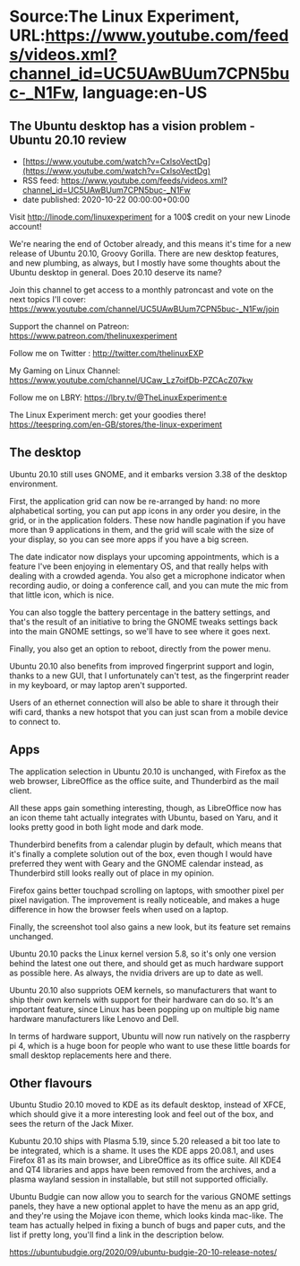 # Source:The Linux Experiment, URL:https://www.youtube.com/feeds/videos.xml?channel_id=UC5UAwBUum7CPN5buc-_N1Fw, language:en-US

## The Ubuntu desktop has a vision problem - Ubuntu 20.10 review
 - [https://www.youtube.com/watch?v=CxlsoVectDg](https://www.youtube.com/watch?v=CxlsoVectDg)
 - RSS feed: https://www.youtube.com/feeds/videos.xml?channel_id=UC5UAwBUum7CPN5buc-_N1Fw
 - date published: 2020-10-22 00:00:00+00:00

Visit http://linode.com/linuxexperiment for a 100$ credit on your new Linode account!

We're nearing the end of October already, and this means it's time for a new release of Ubuntu 20.10, Groovy Gorilla. There are new desktop features, and new plumbing, as always, but I mostly have some thoughts about the Ubuntu desktop in general. Does 20.10 deserve its name?

Join this channel to get access to a monthly patroncast and vote on the next topics I'll cover:
https://www.youtube.com/channel/UC5UAwBUum7CPN5buc-_N1Fw/join

Support the channel on Patreon: 
https://www.patreon.com/thelinuxexperiment

Follow me on Twitter : http://twitter.com/thelinuxEXP

My Gaming on Linux Channel: https://www.youtube.com/channel/UCaw_Lz7oifDb-PZCAcZ07kw

Follow me on LBRY: https://lbry.tv/@TheLinuxExperiment:e

The Linux Experiment merch: get your goodies there! https://teespring.com/en-GB/stores/the-linux-experiment

## The desktop

Ubuntu 20.10 still uses GNOME, and it embarks version 3.38 of the desktop environment.

First, the application grid can now be re-arranged by hand: no more alphabetical sorting, you can put app icons in any order you desire, in the grid, or in the application folders. These now handle pagination if you have more than 9 applications in them, and the grid will scale with the size of your display, so you can see more apps if you have a big screen.

The date indicator now displays your upcoming appointments, which is a feature I've been enjoying in elementary OS, and that really helps with dealing with a crowded agenda.
You also get a microphone indicator when recording audio, or doing a conference call, and you can mute the mic from that little icon, which is nice.

You can also toggle the battery percentage in the battery settings, and that's the result of an initiative to bring the GNOME tweaks settings back into the main GNOME settings, so we'll have to see where it goes next.

Finally, you also get an option to reboot, directly from the power menu.

Ubuntu 20.10 also benefits from improved fingerprint support and login, thanks to a new GUI, that I unfortunately can't test, as the fingerprint reader in my keyboard, or may laptop aren't supported.

Users of an ethernet connection will also be able to share it through their wifi card, thanks a new hotspot that you can just scan from a mobile device to connect to.

## Apps

The application selection in Ubuntu 20.10 is unchanged, with Firefox as the web browser, LibreOffice as the office suite, and Thunderbird as the mail client.

All these apps gain something interesting, though, as LibreOffice now has an icon theme taht actually integrates with Ubuntu, based on Yaru, and it looks pretty good in both light mode and dark mode.

Thunderbird benefits from a calendar plugin by default, which means that it's finally a complete solution out of the box, even though I would have preferred they went with Geary and the GNOME calendar instead, as Thunderbird still looks really out of place in my opinion.

Firefox gains better touchpad scrolling on laptops, with smoother pixel per pixel navigation. The improvement is really noticeable, and makes a huge difference in how the browser feels when used on a laptop.

Finally, the screenshot tool also gains a new look, but its feature set remains unchanged.

Ubuntu 20.10 packs the Linux kernel version 5.8, so it's only one version behind the latest one out there, and should get as much hardware support as possible here. As always, the nvidia drivers are up to date as well.

Ubuntu 20.10 also suppriots OEM kernels, so manufacturers that want to ship their own kernels with support for their hardware can do so. It's an important feature, since Linux has been popping up on multiple big name hardware manufacturers like Lenovo and Dell.

In terms of hardware support, Ubuntu will now run natively on the raspberry pi 4, which is a huge boon for people who want to use these little boards for small desktop replacements here and there.

## Other flavours

Ubuntu Studio 20.10 moved to KDE as its default desktop, instead of XFCE, which should give it a more interesting look and feel out of the box, and sees the return of the Jack Mixer.

Kubuntu 20.10 ships with Plasma 5.19, since 5.20 released a bit too late to be integrated, which is a shame. It uses the KDE apps 20.08.1, and uses Firefox 81 as its main browser, and LibreOffice as its office suite. All KDE4 and QT4 libraries and apps have been removed from the archives, and a plasma wayland session in installable, but still not supported officially.

Ubuntu Budgie  can now allow you to search for the various GNOME settings panels, they have a new optional applet to have the menu as an app grid, and they're using the Mojave icon theme, which looks kinda mac-like.  The team has actually helped in fixing a bunch of bugs and paper cuts, and the list if pretty long, you'll find a link in the description below.

https://ubuntubudgie.org/2020/09/ubuntu-budgie-20-10-release-notes/

